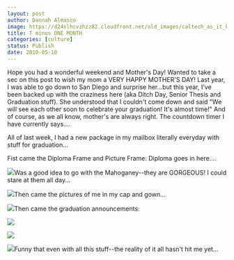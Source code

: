 ```yaml
---
layout: post
author: Dannah Almasco
image: https://d24slhcvzhzz82.cloudfront.net/old_images/caltech_as_it_happens/6a0105349b8251970b0133ed721e53970b.jpg
title: T minus ONE MONTH
categories: [culture]
status: Publish
date: 2010-05-10
---
```


Hope you had a wonderful weekend and Mother's Day! Wanted to take a sec on this post to wish my mom a VERY HAPPY MOTHER'S DAY! Last year, I was able to go down to San Diego and surprise her...but this year, I've been backed up with the craziness here (aka Ditch Day, Senior Thesis and Graduation stuff). She understood that I couldn't come down and said "We will see each other soon to celebrate your graduation! It's almost time!"
And of course, as we all know, mother's are always right. The countdown timer I have currently says....

All of last week, I had a new package in my mailbox literally everyday with stuff for graduation...

Fist came the Diploma Frame and Picture Frame:
Diploma goes in here....


![](https://d24slhcvzhzz82.cloudfront.net/old_images/caltech_as_it_happens/6a0105349b8251970b0133ed72201f970b.jpg)Was a good idea to go with the Mahoganey--they are GORGEOUS! I could stare at them all day...


![](https://d24slhcvzhzz82.cloudfront.net/old_images/caltech_as_it_happens/6a0105349b8251970b013480a5b3c9970c.jpg)Then came the pictures of me in my cap and gown...


![](https://d24slhcvzhzz82.cloudfront.net/old_images/caltech_as_it_happens/6a0105349b8251970b013480a5b4c7970c.jpg)Then came the graduation announcements:

![](https://d24slhcvzhzz82.cloudfront.net/old_images/caltech_as_it_happens/6a0105349b8251970b013480a5b549970c.jpg)

![](https://d24slhcvzhzz82.cloudfront.net/old_images/caltech_as_it_happens/6a0105349b8251970b013480a5b646970c.jpg) 

![](https://d24slhcvzhzz82.cloudfront.net/old_images/caltech_as_it_happens/6a0105349b8251970b0133ed7222cd970b.jpg)Funny that even with all this stuff--the reality of it all hasn't hit me yet...

